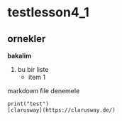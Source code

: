# testlesson4_1
## ornekler
__bakalim__
1. bu bir liste
    * item 1 

markdown file denemele
```
print("test")
[clarusway](https://clarusway.de/)
